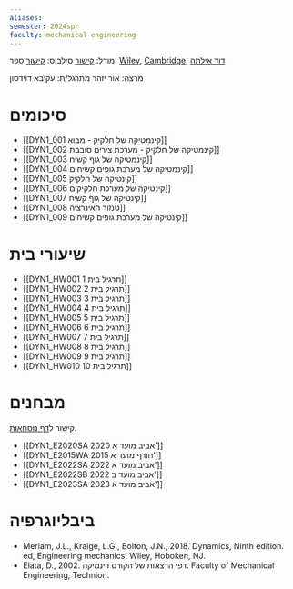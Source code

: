 ```yaml
---
aliases: 
semester: 2024spr
faculty: mechanical engineering
---
```


מודל: [קישור](https://moodle2324.technion.ac.il/course/view.php?id=2556)
סילבוס: [קישור](https://moodle2324.technion.ac.il/mod/resource/view.php?id=170585)
ספר: [Wiley](https://annas-archive.org/md5/328a3f420f49fd5c45fc916df9c8d1a8), [Cambridge](https://annas-archive.org/md5/dd49fb6552453fa29b15e2f36cf531c8), [דוד אילתה](https://moodle2324.technion.ac.il/mod/resource/view.php?id=170618)

מרצה: אור יזהר
מתרגל/ת: עקיבא דוידסון

# סיכומים
- [[DYN1_001  קינמטיקה של חלקיק - מבוא]]
- [[DYN1_002 קינמטיקה של חלקיק - מערכת צירים סובבת]]
- [[DYN1_003 קינמטיקה של גוף קשיח]]
- [[DYN1_004 קינמטיקה של מערכת גופים קשיחים]]
- [[DYN1_005 קינטיקה של חלקיק]]
- [[DYN1_006 קינטיקה של מערכת חלקיקים]]
- [[DYN1_007 קינטיקה של גוף קשיח]]
- [[DYN1_008 טנזור האינרציה]]
- [[DYN1_009 קינטיקה של מערכת גופים קשיחים]]
# שיעורי בית
- [[DYN1_HW001 תרגיל בית 1]]
- [[DYN1_HW002 תרגיל בית 2]]
- [[DYN1_HW003 תרגיל בית 3]]
- [[DYN1_HW004 תרגיל בית 4]]
- [[DYN1_HW005 תרגיל בית 5]]
- [[DYN1_HW006 תרגיל בית 6]]
- [[DYN1_HW007 תרגיל בית 7]]
- [[DYN1_HW008 תרגיל בית 8]]
- [[DYN1_HW009 תרגיל בית 9]]
- [[DYN1_HW010 תרגיל בית 10]]

# מבחנים
קישור ל[דף נוסחאות](https://www.overleaf.com/read/bczpnttygdkd#ddc7f1).

- [[DYN1_E2020SA 2020 אביב מועד א']]
- [[DYN1_E2015WA 2015 חורף מועד א']]
- [[DYN1_E2022SA 2022 אביב מועד א']]
- [[DYN1_E2022SB 2022 אביב מועד ב']]
- [[DYN1_E2023SA 2023 אביב מועד א']]

# ביבליוגרפיה
- Meriam, J.L., Kraige, L.G., Bolton, J.N., 2018. Dynamics, Ninth edition. ed, Engineering mechanics. Wiley, Hoboken, NJ.
- Elata, D., 2002. דפי הרצאות של הקורס דינמיקה. Faculty of Mechanical Engineering, Technion.